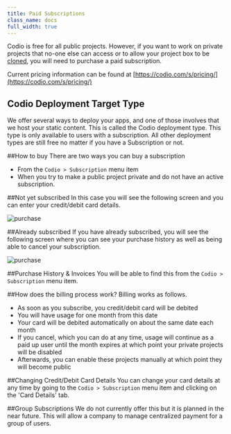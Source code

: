 ```yaml
---
title: Paid Subscriptions
class_name: docs
full_width: true
---
```


Codio is free for all public projects. However, if you want to work on private projects that no-one else can access or to allow your project box to be [cloned](/docs/boxes/clone), you will need to purchase a paid subscription.

Current pricing information can be found at [https://codio.com/s/pricing/](https://codio.com/s/pricing/)

## Codio Deployment Target Type
We offer several ways to deploy your apps, and one of those involves that we host your static content. This is called the Codio deployment type. This type is only available to users with a subscription. All other deployment types are still free no matter if you have a Subscription or not.

##How to buy
There are two ways you can buy a subscription

- From the `Codio > Subscription` menu item
- When you try to make a public project private and do not have an active subscription.

##Not yet subscribed
In this case you will see the following screen and you can enter your credit/debit card details.

![purchase](/img/docs/subscribe-1.png)

##Already subscribed
If you have already subscribed, you will see the following screen where you can see your purchase history as well as being able to cancel your subscription.

![purchase](/img/docs/subscribe-2.png)

##Purchase History & Invoices
You will be able to find this from the `Codio > Subscription` menu item.

##How does the billing process work?
Billing works as follows.

- As soon as you subscribe, you credit/debit card will be debited
- You will have usage for one month from this date
- Your card will be debited automatically on about the same date each month
- If you cancel, which you can do at any time, usage will continue as a paid up user until the month expires at which point your private projects will be disabled
- Afterwards, you can enable these projects manually at which point they will become public

##Changing Credit/Debit Card Details
You can change your card details at any time by going to the `Codio > Subscription` menu item and clicking on the 'Card Details' tab.

##Group Subscriptions
We do not currently offer this but it is planned in the near future. This will allow a company to manage centralized payment for a group of users.
